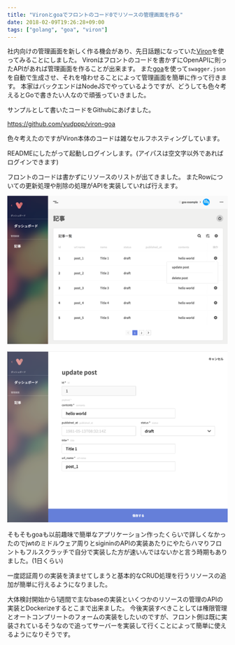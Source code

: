 ```yaml
---
title: "Vironとgoaでフロントのコード0でリソースの管理画面を作る"
date: 2018-02-09T19:26:28+09:00
tags: ["golang", "goa", "viron"]
---
```


社内向けの管理画面を新しく作る機会があり、先日話題になっていた[Viron](https://cam-inc.github.io/viron-doc/)を使ってみることにしました。
Vironはフロントのコードを書かずにOpenAPIに則ったAPIがあれば管理画面を作ることが出来ます。
また[goa](https://goa.design/)を使って`swagger.json`を自動で生成させ、それを喰わせることによって管理画面を簡単に作って行きます。
本家はバックエンドはNodeJSでやっているようですが、どうしても色々考えるとGoで書きたい人なので頑張っていきました。

サンプルとして書いたコードをGithubにあげました。

https://github.com/yudppp/viron-goa

色々考えたのですがViron本体のコードは雑なセルフホスティングしています。

READMEにしたがって起動しログインします。(アイパスは空文字以外であればログインできます)

フロントのコードは書かずにリソースのリストが出てきました。
またRowについての更新処理や削除の処理がAPIを実装していれば行えます。

![](/img/posts/viron.png)


![](/img/posts/viron-update.png)

そもそもgoaも以前趣味で簡単なアプリケーション作ったくらいで詳しくなかったのでjwtのミドルウェア周りとsigininのAPIの実装あたりにやたらハマりフロントもフルスクラッチで自分で実装した方が速いんではないかと言う時期もありました。(1日くらい)

一度認証周りの実装を済ませてしまうと基本的なCRUD処理を行うリソースの追加が簡単に行えるようになりました。

大体検討開始から1週間で主なbaseの実装といくつかのリソースの管理のAPIの実装とDockerizeするとこまで出来ました。
今後実装すべきことしては権限管理とオートコンプリートのフォームの実装をしたいのですが、フロント側は既に実装されているそうなので追ってサーバーを実装して行くことによって簡単に使えるようになりそうです。